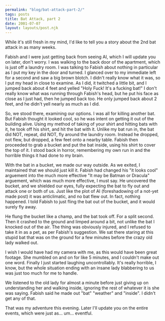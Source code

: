 ```yaml
---
permalink: "blog/bat-attack-part-2/"
tags: posts
title: Bat Attack, part 2
date: 2001-07-07
layout: layouts/post.njk
---
```


While it's still fresh in my mind, I'd like to tell you a story about the 2nd bat attack in as many weeks.

Fabish and I were just getting back from seeing AI, which I will update you on later, don't worry. I was walking to the back door of the apartment, which is just off a laundry room. I was talking to Fabish about nothing in particular as I put my key in the door and turned. I glanced over to my immediate left for a second and saw a big brown blotch. I didn't really know what it was, so I put my head in close to examine. As I did, it twitched a little bit, and I jumped back about 4 feet and yelled "Holy Fuck! It's a fucking bat!" I don't really know what was running through Fabish's head, but he put his face as close as I just had, then he jumped back too. He only jumped back about 2 feet, and he didn't yell nearly as much as I did. 

So, we stood there, examining our options. I was all for killing another bat. But Fabish thought it looked cool, so he was intent on getting it out of the building alive. Using my method of taking of your shirt and hitting bats with it, he took off his shirt, and hit the bat with it. Unlike my bat run in, the bat did NOT, repeat, did NOT, fly around the laundry room. Instead he dropped, not flew, but dropped, a few feet onto a nearby table. Fabish then proceeded to grab a bucket and put the bat inside, using his shirt to cover the top of it. I stood back in horror, remembering my own run in and the horrible things it had done to my brain.

With the bat in a bucket, we made our way outside. As we exited, I maintained that we should just kill it. Fabish had changed his "it looks cool" arguement into the much more effective "It may be Batman or Dracula" arguement, which was much more effective, I must say. He uncovered the bucket, and we shielded our eyes, fully expecting the bat to fly out and attack one or both of us. Just like the plot of AI (foreshadowing of a not-yet made post) it was anticlimatic, and no bat flew out. In fact, nothing happened. I told Fabish to just fling the bat out of the bucket, and it would surely fly away. 

He flung the bucket like a champ, and the bat took off. For a split second. Then it crashed to the ground and limped around a bit, not unlike the bat I knocked out of the air. The thing was obviously injured, and I refused to take it in as a pet, as per Fabish's suggestion. We sat there staring at this stupid bat that was on the ground for a few minutes before the crazy old lady walked out.

I wish I would have had my camera with me, as this would have been great footage. She mumbled on and on for like 5 minutes, and I couldn't make out one word. Finally I just started laughing uncontrollably. It's really horrible, I know, but the whole situation ending with an insane lady blabbering to us was just too much for me to handle. 

We listened to the old lady for almost a minute before just giving up on understanding her and walking inside, ignoring the rest of whatever it is she was saying. Fabish said he made out "bat" "weather" and "inside". I didn't get any of that.

That was my adventure this evening. Later I'll update you on the entire events, which were just as... um... eventful.